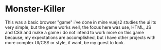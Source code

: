 # Monster-Killer
This was a basic browser "game" i've done in mine vuejs2 studies
the ui its very simple, but the game works well, the focus here was use, HTML, JS and CSS and make a game
i do not intend to work more on this game because, my expectations are accomplished, but i have other projects with more complex UI/CSS or style, if want, be my guest to look.



